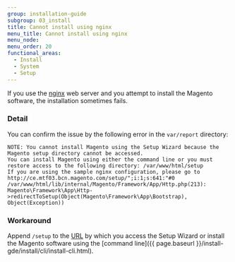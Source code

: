 ```yaml
---
group: installation-guide
subgroup: 03_install
title: Cannot install using nginx
menu_title: Cannot install using nginx
menu_node:
menu_order: 20
functional_areas:
  - Install
  - System
  - Setup
---
```


If you use the [nginx](https://glossary.magento.com/nginx) web server and you attempt to install the Magento software, the installation sometimes fails.

### Detail

You can confirm the issue by the following error in the `var/report` directory:

	NOTE: You cannot install Magento using the Setup Wizard because the Magento setup directory cannot be accessed.
	You can install Magento using either the command line or you must restore access to the following directory: /var/www/html/setup
	If you are using the sample nginx configuration, please go to http://ce.mtf03.bcn.magento.com/setup/";i:1;s:641:"#0 /var/www/html/lib/internal/Magento/Framework/App/Http.php(213): Magento\Framework\App\Http->redirectToSetup(Object(Magento\Framework\App\Bootstrap), Object(Exception))

### Workaround

Append `/setup` to the [URL](https://glossary.magento.com/url) by which you access the Setup Wizard or install the Magento software using the [command line]({{ page.baseurl }}/install-gde/install/cli/install-cli.html).
